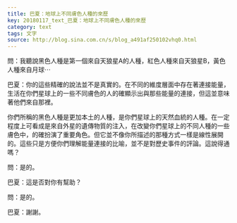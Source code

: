```yaml
---
title: 巴夏：地球上不同膚色人種的來歷
key: 20180117_text_巴夏：地球上不同膚色人種的來歷
category: text
tags: 文字
source: http://blog.sina.com.cn/s/blog_a491af250102vhq0.html
---
```


問：我聽說黑色人種是第一個來自天狼星A的人種，紅色人種來自天狼星B，黃色人種來自月球⋯

巴夏：你的這些精確的說法並不是真實的。在不同的維度層面中存在著連接能量，生活在你們星球上的一些不同膚色的人的確顯示出與那些能量的連接，但這並意味著他們來自那裡。

你們所稱的黑色人種是更加本土的人種，是你們星球上的天然血統的人種。在一定程度上可看成是來自外星的遺傳物質的注入，在改變你們星球上的不同人種的一些膚色中，的確扮演了重要角色。但它並不像你所描述的那種方式一樣是線性展開的。這些只是方便你們理解能量連接的比喻，並不是對歷史事件的評論。這說得通嗎？

問：是的。

巴夏：這是否對你有幫助？

問：是的。

巴夏：謝謝。
